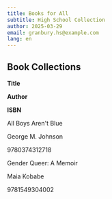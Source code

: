 ```yaml
---
title: Books for All
subtitle: High School Collection
author: 2025-03-29
email: granbury.hs@example.com
lang: en
---
```


## Book Collections

<div class="books-grid">
<div class="book-header">
<p><strong>Title</strong></p>
<p><strong>Author</strong></p>
<p><strong>ISBN</strong></p>
</div>

<div class="book-item">
<p>All Boys Aren't Blue</p>
<p>George M. Johnson</p>
<p>9780374312718</p>
</div>

<div class="book-item">
<p>Gender Queer: A Memoir</p>
<p>Maia Kobabe</p>
<p>9781549304002</p>
</div>

</div>
